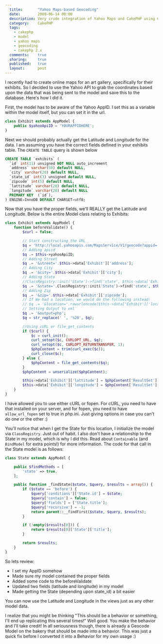 ```yaml
---
  title:       "Yahoo Maps-based Geocoding"
  date:        2009-06-14 00:00
  description: Very crude integration of Yahoo Maps and CakePHP using CURL
  category:    CakePHP
  tags:
    - cakephp
    - model
    - yahoo maps
    - geocoding
    - cakephp 2.x
  comments:    true
  sharing:     true
  published:   true
  layout:      post
---
```


I recently had to create online maps for an art gallery, specifically for their exhibits. So I decided to use the Yahoo API to grab the coordinates based upon the data that was being sent to the model and save this to the database. Here's how I did it.

First, the model has to be aware of the Yahoo AppID. I set this as a variable within the model itself, but you can set it in the url.

```php
class Exhibit extends AppModel {
    public $yahooApiID = 'YOURAPPIDHERE';
}
```

Next we should probably actually get the Latitude and Longitude for the data. I am assuming you have the correct fields defined in your exhibits table. The `CREATE TABLE` query is shown below

```sql
CREATE TABLE `exhibits` (
  `id` int(11) unsigned NOT NULL auto_increment
  `address` varchar(50) default NULL,
  `city` varchar(20) default NULL,
  `state_id` int(3) unsigned default NULL,
  `zipcode` int(5) default NULL,
  `lattitude` varchar(20) default NULL,
  `longitude` varchar(20) default NULL
  PRIMARY KEY  (`id`),
) ENGINE=InnoDB DEFAULT CHARSET=utf8;
```

Now that you have the proper fields, we'll REALLY get the Latitude and Longitude. Below is the entire Model class relating to Exhibits:

```php
class Exhibit extends AppModel {
    function beforeValidate() {
        $curl = false;

        // Start constructing the URL
        $q = 'http://local.yahooapis.com/MapsService/V1/geocode?appid=';
        // Adding apiid
        $q .= $this->yahooApiID;
        // Adding Street
        $q .= '&street='.$this->data['Exhibit']['address'];
        // Adding City
        $q .= '&city='.$this->data['Exhibit']['city'];
        // Adding State
        //ClassRegistry::init('State')->find('state', $this->data['Exhibit']['state_id'])
        $q .= '&state='.ClassRegistry::init('State')->find('state', $this->data['Exhibit']['state_id']);
        // Adding Zip
        $q .= '&zip='.$this->data['Exhibit']['zipcode'];
        // If We had a location, we would do the following instead:
        // $q .= '&location='.rawurlencode($this->data['Exhibit']['location']);
        // Setting Output to xml
        $q .= '&output=php';
        $q = str_replace(' ', '%20', $q);

        //Using cURL or file_get_contents
        if ($curl) {
            $c = curl_init();
            curl_setopt($c, CURLOPT_URL, $q);
            curl_setopt($c, CURLOPT_RETURNTRANSFER, 1);
            $phpContent = trim(curl_exec($c));
            curl_close($c);
        } else {
            $phpContent = file_get_contents($q);
        }
        $phpContent = unserialize($phpContent);

        $this->data['Exhibit']['lattitude'] = $phpContent['ResultSet']['Result']['Latitude'];
        $this->data['Exhibit']['longitude'] = $phpContent['ResultSet']['Result']['Longitude'];
    }
}
```

I have allowed you to use either cURL or fopen. For cURL, you need to have that installed on your server, and for fopen, you need to have `allow_url_fopen` set to true in php.ini. Just giving options in case you can't do one or the other :)

You'll notice that when I get the State for this location, I initialize the model via `ClassRegistry`. Just out of habit. I also don't have a relationship to the State in my model, which is why I did this. Read about `Containable` (and `BindModel` for extra points!) for more information. The code for that call in the State model is as follows:

```php
class State extends AppModel {

    public $findMethods = [
        'state' => true,
    ];

    public function _findState($state, $query, $results = array()) {
        if ($state == 'before') {
            $query['conditions']['State.id'] = $state;
            $query['contain'] = false;
            $query['fields'] = ['State.title'];
            $query['recursive'] = -1;
            return parent::__findFirst($state, $query, $results);
        }

        if (!empty($results[0])) {
            return $results[0]['State']['title'];
        }

        return $results;
    }
}
```

So lets review:

- I set my AppID somehow
- Made sure my model contained the proper fields
- Added some code to the beforeValidate
- Updated two fields (latitude and longitude) in my model
- Made getting the State (depending upon state_id) a bit easier

You can now use the Latitude and Longitude in the views just as any other model data.

I realize that you might be thinking "This should be a behavior or something, I'll end up replicating this several times!" Well good. You make the behavior and I'll take credit! In all seriousness though, there is already a Geocode Model on the bakery that should be made into a behavior. This was just a quick fix before I converted it into a Behavior for my own usage :)

